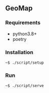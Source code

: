 ## GeoMap

### Requirements
- python3.8+
- poetry

### Installation
```
~$ ./script/setup
```

### Run
```
~$ ./script/serve
```